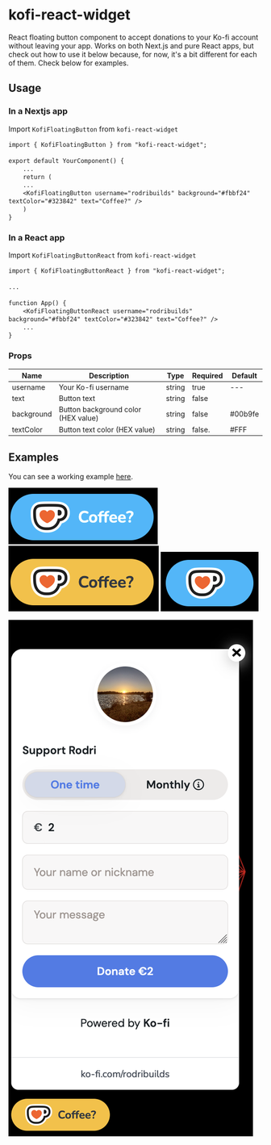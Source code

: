 # kofi-react-widget

React floating button component to accept donations to your Ko-fi account without leaving your app. Works on both Next.js and pure React apps, but check out how to use it below because, for now, it's a bit different for each of them.
Check below for examples.


## Usage

### In a Nextjs app

Import `KofiFloatingButton` from `kofi-react-widget`

    import { KofiFloatingButton } from "kofi-react-widget";
    
    export default YourComponent() {
        ...
        return (
        ...
        <KofiFloatingButton username="rodribuilds" background="#fbbf24" textColor="#323842" text="Coffee?" />
        )
    }

### In a React app

Import `KofiFloatingButtonReact` from `kofi-react-widget`

    import { KofiFloatingButtonReact } from "kofi-react-widget";

    ...

    function App() {
        <KofiFloatingButtonReact username="rodribuilds" background="#fbbf24" textColor="#323842" text="Coffee?" />
        ...
    }

    
### Props

| Name          |                 Description        |     Type      |   Required    | Default
| ------------- |------------------------------------| ------------- | ------------- | --------
| username      |Your Ko-fi username                 |     string    |     true      | ---
| text          |Button text                         |     string    |    false      | 
| background    |Button background color (HEX value) |     string    |    false      | #00b9fe
| textColor     |Button text color (HEX value)       |     string    |    false.     | #FFF

## Examples

You can see a working example [here](https://kinggizzardlastrelease.vercel.app/).

![](screenshots/blue.png)
![](screenshots/yellow.png)
![](screenshots/bluenotext.png)

![](screenshots/fullwidget.png)
